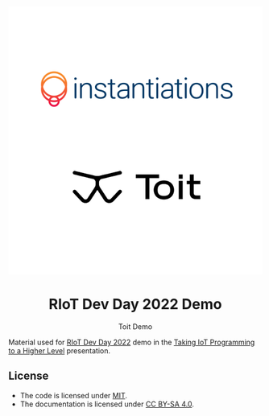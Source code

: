 
<p align="center">
 <img src="assets/logos/inst-toit.png">
 <h1 align="center">RIoT Dev Day 2022 Demo</h1>
  <p align="center">
    Toit Demo
    <br>
  </p>
</p>


Material used for [RIoT Dev Day 2022](https://www.fast.org.ar/) demo in the [Taking IoT Programming to a Higher Level](https://www.meetup.com/RIoT-NC/events/279446784/) presentation.



## License
- The code is licensed under [MIT](LICENSE).
- The documentation is licensed under [CC BY-SA 4.0](http://creativecommons.org/licenses/by-sa/4.0/).
